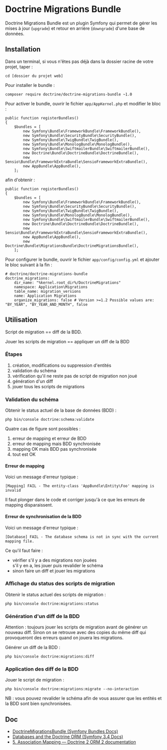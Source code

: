 # Doctrine Migrations Bundle

Doctrine Migrations Bundle est un plugin Symfony qui permet de gérer les mises à jour (`upgrade`) et retour en arrière (`downgrade`) d'une base de données.

## Installation

Dans un terminal, si vous n'êtes pas déjà dans la dossier racine de votre projet, taper :

    cd [dossier du projet web]

Pour installer le bundle :

    composer require doctrine/doctrine-migrations-bundle ~1.0

Pour activer le bundle, ouvrir le fichier `app/AppKernel.php` et modifier le bloc :

    public function registerBundles()
    {
        $bundles = [
            new Symfony\Bundle\FrameworkBundle\FrameworkBundle(),
            new Symfony\Bundle\SecurityBundle\SecurityBundle(),
            new Symfony\Bundle\TwigBundle\TwigBundle(),
            new Symfony\Bundle\MonologBundle\MonologBundle(),
            new Symfony\Bundle\SwiftmailerBundle\SwiftmailerBundle(),
            new Doctrine\Bundle\DoctrineBundle\DoctrineBundle(),
            new Sensio\Bundle\FrameworkExtraBundle\SensioFrameworkExtraBundle(),
            new AppBundle\AppBundle(),
        ];

afin d'obtenir :

    public function registerBundles()
    {
        $bundles = [
            new Symfony\Bundle\FrameworkBundle\FrameworkBundle(),
            new Symfony\Bundle\SecurityBundle\SecurityBundle(),
            new Symfony\Bundle\TwigBundle\TwigBundle(),
            new Symfony\Bundle\MonologBundle\MonologBundle(),
            new Symfony\Bundle\SwiftmailerBundle\SwiftmailerBundle(),
            new Doctrine\Bundle\DoctrineBundle\DoctrineBundle(),
            new Sensio\Bundle\FrameworkExtraBundle\SensioFrameworkExtraBundle(),
            new AppBundle\AppBundle(),
            new Doctrine\Bundle\MigrationsBundle\DoctrineMigrationsBundle(),
        ];

Pour configurer le bundle, ouvrir le fichier `app/config/config.yml` et ajouter le bloc suivant à la fin :

    # doctrine/doctrine-migrations-bundle
    doctrine_migrations:
        dir_name: "%kernel.root_dir%/DoctrineMigrations"
        namespace: Application\Migrations
        table_name: migration_versions
        name: Application Migrations
        organize_migrations: false # Version >=1.2 Possible values are: "BY_YEAR", "BY_YEAR_AND_MONTH", false

## Utilisation

Script de migration == diff de la BDD.

Jouer les scripts de migration == appliquer un diff de la BDD

### Étapes

1. création, modifications ou suppression d'entités
2. validation du schéma
3. vérification qu'il ne reste pas de script de migration non joué
4. génération d'un diff
5. jouer tous les scripts de migrations

### Validation du schéma

Obtenir le status actuel de la base de données (BDD) :

	php bin/console doctrine:schema:validate

Quatre cas de figure sont possibles :

1. erreur de mapping et erreur de BDD
2. erreur de mapping mais BDD synchronisée
3. mapping OK mais BDD pas synchronisée
4. tout est OK

#### Erreur de mapping

Voici un message d'erreur typique :

    [Mapping] FAIL - The entity-class 'AppBundle\Entity\Foo' mapping is invalid

Il faut plonger dans le code et corriger jusqu'à ce que les erreurs de mapping disparaissent.

#### Erreur de synchronisation de la BDD

Voici un message d'erreur typique :

    [Database] FAIL - The database schema is not in sync with the current mapping file.

Ce qu'il faut faire :

- vérifier s'il y a des migrations non jouées  
  s'il y en a, les jouer puis revalider le schéma  
- sinon faire un diff et jouer les migrations

### Affichage du status des scripts de migration

Obtenir le status actuel des scripts de migration :

	php bin/console doctrine:migrations:status

### Génération d'un diff de la BDD

Attention : toujours jouer les scripts de migration avant de générer un nouveau diff.
Sinon on se retrouve avec des copies du même diff qui provoqueront des erreurs quand on jouera les migrations.

Générer un diff de la BDD :

	php bin/console doctrine:migrations:diff

### Application des diff de la BDD

Jouer le script de migration :

	php bin/console doctrine:migrations:migrate --no-interaction

NB : vous pouvez revalider le schéma afin de vous assurer que les entités et la BDD sont bien synchronisées.

## Doc

- [DoctrineMigrationsBundle (Symfony Bundles Docs)](http://symfony.com/doc/current/bundles/DoctrineMigrationsBundle/index.html)
- [Databases and the Doctrine ORM (Symfony 3.4 Docs)](https://symfony.com/doc/3.4/doctrine.html)
- [5. Association Mapping — Doctrine 2 ORM 2 documentation](http://docs.doctrine-project.org/projects/doctrine-orm/en/latest/reference/association-mapping.html)
